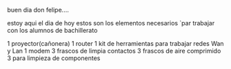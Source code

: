 buen dia don felipe.... 

estoy aqui el dia de hoy
estos son los elementos necesarios `par trabajar con los alumnos de bachillerato

1 proyector(cañonera)
1 router
1 kit de herramientas para trabajar redes Wan y Lan
1 modem
3 frascos de limpia contactos
3 frascos de aire comprimido
3 para limpieza de componentes


